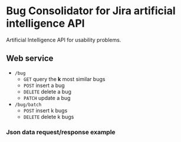 # Bug Consolidator for Jira artificial intelligence API
Artificial Intelligence API for usability problems. 

## Web service
* `/bug`
  * `GET` query the **k** most similar bugs
  * `POST` insert a bug 
  * `DELETE` delete a bug 
  * `PATCH` update a bug 
* `/bug/batch`
  * `POST` insert k bugs 
  * `DELETE` delete k bugs 
  
### Json data request/response example 
